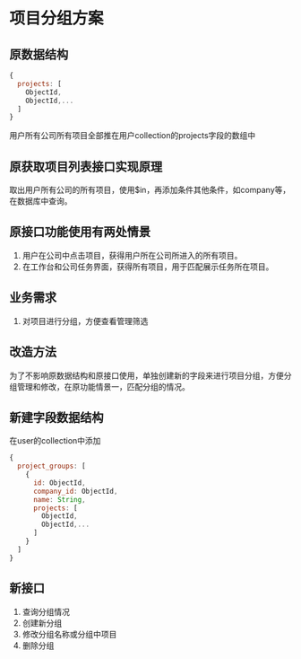 # 项目分组方案

## 原数据结构

```javascript
{
  projects: [
    ObjectId,
    ObjectId,...
  ]
}
```

用户所有公司所有项目全部推在用户collection的projects字段的数组中

## 原获取项目列表接口实现原理

取出用户所有公司的所有项目，使用$in，再添加条件其他条件，如company等，在数据库中查询。

## 原接口功能使用有两处情景

1. 用户在公司中点击项目，获得用户所在公司所进入的所有项目。
2. 在工作台和公司任务界面，获得所有项目，用于匹配展示任务所在项目。

## 业务需求

1. 对项目进行分组，方便查看管理筛选

## 改造方法

为了不影响原数据结构和原接口使用，单独创建新的字段来进行项目分组，方便分组管理和修改，在原功能情景一，匹配分组的情况。

## 新建字段数据结构

在user的collection中添加
```javascript
{
  project_groups: [
    {
      id: ObjectId,
      company_id: ObjectId,
      name: String,
      projects: [
        ObjectId,
        ObjectId,...
      ]
    }
  ]
}
```

## 新接口
1. 查询分组情况
2. 创建新分组
3. 修改分组名称或分组中项目
4. 删除分组
